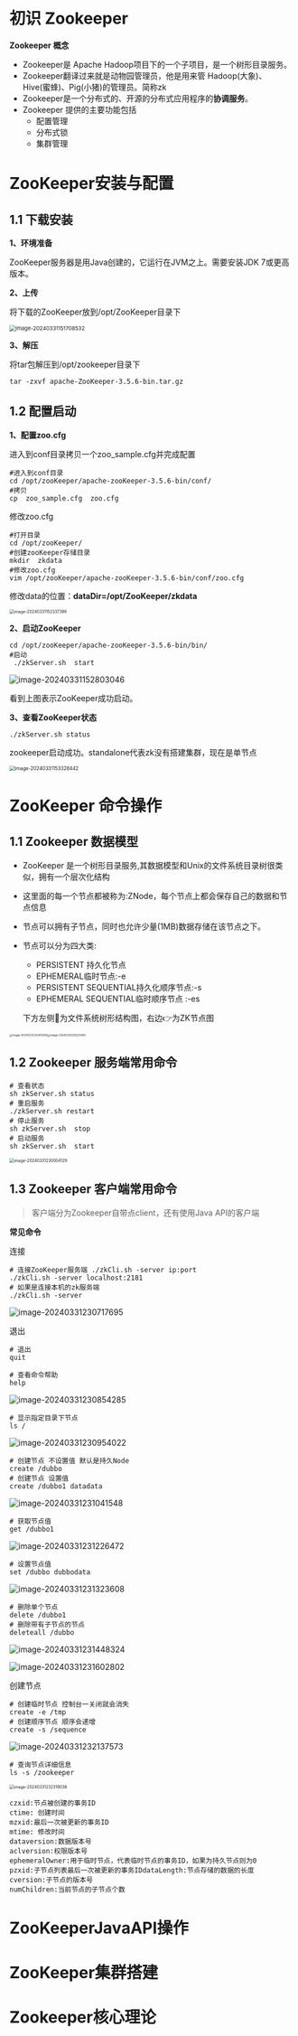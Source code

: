 

# 初识 Zookeeper

**Zookeeper 概念**

- Zookeeper是 Apache Hadoop项目下的一个子项目，是一个树形目录服务。
- Zookeeper翻译过来就是动物园管理员，他是用来管 Hadoop(大象)、Hive(蜜蜂)、Pig(小猪)的管理员。简称zk
- Zookeeper是一个分布式的、开源的分布式应用程序的**协调服务**。
- Zookeeper 提供的主要功能包括
  - 配置管理
  - 分布式锁
  - 集群管理

# ZooKeeper安装与配置

## 1.1 下载安装

**1、环境准备**

ZooKeeper服务器是用Java创建的，它运行在JVM之上。需要安装JDK 7或更高版本。

**2、上传**

将下载的ZooKeeper放到/opt/ZooKeeper目录下

<img src="./img/1.png" alt="image-20240331151708532" style="zoom:67%;" />

**3、解压**

将tar包解压到/opt/zookeeper目录下

```shell
tar -zxvf apache-ZooKeeper-3.5.6-bin.tar.gz 
```

## 1.2 配置启动

**1、配置zoo.cfg**

进入到conf目录拷贝一个zoo_sample.cfg并完成配置

```shell
#进入到conf目录
cd /opt/zooKeeper/apache-zooKeeper-3.5.6-bin/conf/
#拷贝
cp  zoo_sample.cfg  zoo.cfg
```

修改zoo.cfg

```shell
#打开目录
cd /opt/zooKeeper/
#创建zooKeeper存储目录
mkdir  zkdata
#修改zoo.cfg
vim /opt/zooKeeper/apache-zooKeeper-3.5.6-bin/conf/zoo.cfg
```

修改data的位置：**dataDir=/opt/ZooKeeper/zkdata**

<img src="./img/2.png" alt="image-20240331152337399" style="zoom:50%;" />

**2、启动ZooKeeper**

```shell
cd /opt/zooKeeper/apache-zooKeeper-3.5.6-bin/bin/
#启动
 ./zkServer.sh  start
```

![image-20240331152803046](./img/3.png)

看到上图表示ZooKeeper成功启动。

**3、查看ZooKeeper状态**

```shell
./zkServer.sh status
```

zookeeper启动成功。standalone代表zk没有搭建集群，现在是单节点

<img src="./img/4.png" alt="image-20240331153328442" style="zoom:60%;" />

# ZooKeeper 命令操作

## 1.1 Zookeeper 数据模型

- ZooKeeper 是一个树形目录服务,其数据模型和Unix的文件系统目录树很类似，拥有一个层次化结构

- 这里面的每一个节点都被称为:ZNode，每个节点上都会保存自己的数据和节点信息

- 节点可以拥有子节点，同时也允许少量(1MB)数据存储在该节点之下。

- 节点可以分为四大类:

  - PERSISTENT 持久化节点
  - EPHEMERAL临时节点:-e
  - PERSISTENT SEQUENTIAL持久化顺序节点:-s
  - EPHEMERAL SEQUENTIAL临时顺序节点 :-es

  下方左侧🫲为文件系统树形结构图，右边👉为ZK节点图

<img src="./img/5.png" alt="image-20240331225451094" style="zoom: 33%;" /><img src="./img/6.png" alt="image-20240331225523483" style="zoom: 33%;" />



## 1.2 Zookeeper 服务端常用命令

```shell
# 查看状态
sh zkServer.sh status
# 重启服务
./zkServer.sh restart
# 停止服务
sh zkServer.sh  stop
# 启动服务
sh zkServer.sh  start
```

<img src="./img/7.png" alt="image-20240331230004129" style="zoom:50%;" />

## 1.3 Zookeeper 客户端常用命令

> 客户端分为Zookeeper自带点client，还有使用Java API的客户端

**常见命令**

连接

```shell
# 连接ZooKeeper服务端 ./zkCli.sh -server ip:port
./zkCli.sh -server localhost:2181
# 如果是连接本机的zk服务端 
./zkCli.sh -server
```

![image-20240331230717695](./img/8.png)

退出

```shell
# 退出
quit
```

```shell
# 查看命令帮助
help
```

![image-20240331230854285](./img/9.png)

```shell
# 显示指定目录下节点
ls /
```

![image-20240331230954022](./img/10.png)

```shell
# 创建节点 不设置值 默认是持久Node
create /dubbo
# 创建节点 设置值
create /dubbo1 datadata
```

![image-20240331231041548](./img/11.png)

```shell
# 获取节点值
get /dubbo1
```

![image-20240331231226472](./img/12.png)

```shell
# 设置节点值
set /dubbo dubbodata
```

![image-20240331231323608](./img/13.png)

```shell
# 删除单个节点
delete /dubbo1
# 删除带有子节点的节点
deleteall /dubbo
```

![image-20240331231448324](./img/14.png)

![image-20240331231602802](./img/15.png)

创建节点

```shell
# 创建临时节点 控制台一关闭就会消失
create -e /tmp
# 创建顺序节点 顺序会递增
create -s /sequence
```

![image-20240331232137573](./img/16.png)



```shell
# 查询节点详细信息
ls -s /zookeeper
```

<img src="./img/17.png" alt="image-20240331232319038" style="zoom:50%;" />

```
czxid:节点被创建的事务ID
ctime: 创建时间
mzxid:最后一次被更新的事务ID
mtime: 修改时间
dataversion:数据版本号
aclversion:权限版本号
ephemeralOwner:用于临时节点，代表临时节点的事务ID，如果为持久节点则为0
pzxid:子节点列表最后一次被更新的事务IDdataLength:节点存储的数据的长度
cversion:子节点的版本号
numChildren:当前节点的子节点个数
```













# ZooKeeperJavaAPI操作

# ZooKeeper集群搭建

# Zookeeper核心理论
